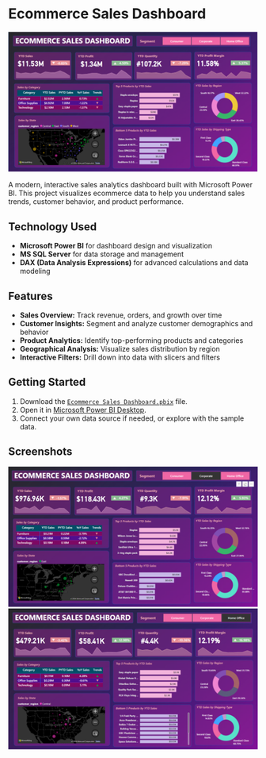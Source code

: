 # Ecommerce Sales Dashboard

![Dashboard Preview](Project%20Preview.png)

A modern, interactive sales analytics dashboard built with Microsoft Power BI. This project visualizes ecommerce data to help you understand sales trends, customer behavior, and product performance.

## Technology Used

- **Microsoft Power BI** for dashboard design and visualization
- **MS SQL Server** for data storage and management
- **DAX (Data Analysis Expressions)** for advanced calculations and data modeling

## Features

- **Sales Overview:** Track revenue, orders, and growth over time
- **Customer Insights:** Segment and analyze customer demographics and behavior
- **Product Analytics:** Identify top-performing products and categories
- **Geographical Analysis:** Visualize sales distribution by region
- **Interactive Filters:** Drill down into data with slicers and filters

## Getting Started

1. Download the [`Ecommerce Sales Dashboard.pbix`](Ecommerce%20Sales%20Dashboard.pbix) file.
2. Open it in [Microsoft Power BI Desktop](https://powerbi.microsoft.com/desktop/).
3. Connect your own data source if needed, or explore with the sample data.

## Screenshots

![Sales Overview](Screenshots/Screen%201.png)
![Customer Insights](Screenshots/Screen-2.png)
